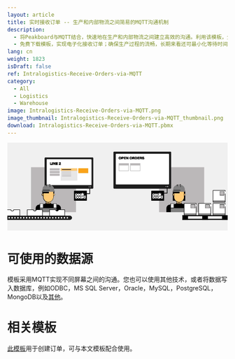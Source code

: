 ```yaml
---
layout: article
title: 实时接收订单 -- 生产和内部物流之间简易的MQTT沟通机制
description: 
  - 将Peakboard与MQTT结合，快速地在生产和内部物流之间建立高效的沟通。利用该模板，生产零件订单可实时显示在您的内部物流仓库，随后员工就可以迅速对其进行处理。
  - 免费下载模板，实现电子化接收订单；确保生产过程的流畅，长期来看还可最小化等待时间。 
lang: cn
weight: 1823
isDraft: false
ref: Intralogistics-Receive-Orders-via-MQTT
category:
  - All
  - Logistics
  - Warehouse
image: Intralogistics-Receive-Orders-via-MQTT.png
image_thumbnail: Intralogistics-Receive-Orders-via-MQTT_thumbnail.png
download: Intralogistics-Receive-Orders-via-MQTT.pbmx
---
```

![](img/peakboard-mqtt-dashboards.gif)

# 可使用的数据源

模板采用MQTT实现不同屏幕之间的沟通。您也可以使用其他技术，或者将数据写入数据库，例如ODBC，MS SQL Server，Oracle，MySQL，PostgreSQL，MongoDB以及[其他](https://peakboard.com/zh-hans/interfaces/)。 

# 相关模板

[此模板](https://templates.peakboard.com/Intralogistics-Order-Parts-with-MQTT/cn)用于创建订单，可与本文模板配合使用。

